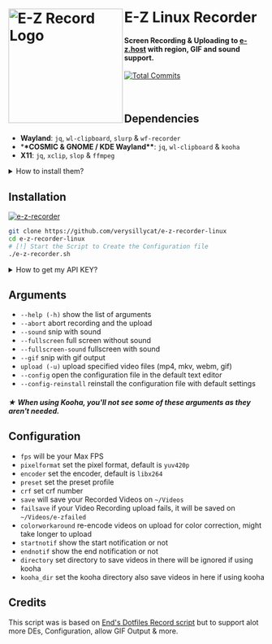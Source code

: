 # E-Z Linux Recorder [<img src="https://r2.e-z.host/9e3dd702-42ab-4d6b-a8a0-b1a4ab53af33/35jx47l1.png" width="225" align="left" alt="E-Z Record Logo">](https://github.com/verysillycat/e-z-recorder-linux)

#### Screen Recording & Uploading to [e-z.host](https://e-z.host) with region, GIF and sound support.

[![Total Commits](https://img.shields.io/github/commit-activity/t/verysillycat/e-z-recorder-linux?style=flat&logo=github&label=Commits&labelColor=%230f0f0f&color=%23191919)](https://github.com/verysillycat/e-z-recorder-linux/commits/)
<br><br><br>

## Dependencies

- **Wayland**: `jq`, `wl-clipboard`, `slurp` & `wf-recorder`
- \***\*COSMIC & GNOME / KDE Wayland\*\***: `jq`, `wl-clipboard` & `kooha`
- **X11**: `jq`, `xclip`, `slop` & `ffmpeg`

<details>
<summary>How to install them?</summary>

Go to your prefered terminal and execute this command depending on your Distro.
| Compositor | Distribution | Instructions |
| ------------------- | ----------------------- | ----------------------------------------------------------------------------------------------------- |
| **Wayland** | **Debian/Ubuntu** | `sudo apt install wf-recorder jq wl-clipboard slurp` |
| **Wayland** | **Fedora** | `sudo dnf install wf-recorder jq wl-clipboard slurp` |
| **Wayland** | **Arch** | `sudo pacman -S wf-recorder jq wl-clipboard slurp` |
| **Wayland** | **Gentoo** | `sudo emerge -av gui-apps/wf-recorder app-misc/jq x11-misc/wl-clipboard gui-apps/slurp` |

| Compositor | Distribution      | Instructions                                                                  |
| ---------- | ----------------- | ----------------------------------------------------------------------------- |
| **X11**    | **Debian/Ubuntu** | `sudo apt install ffmpeg jq xclip slop`                                       |
| **X11**    | **Fedora**        | `sudo apt install ffmpeg jq xclip slop`                                       |
| **X11**    | **Arch**          | `sudo pacman -S ffmpeg jq xclip slop`                                         |
| **X11**    | **Gentoo**        | `sudo emerge -av media-video/ffmpeg app-misc/jq x11-misc/xclip x11-misc/slop` |

| Compositor                       | Distribution      | Instructions                                                          |
| -------------------------------- | ----------------- | --------------------------------------------------------------------- |
| **COSMIC & GNOME / KDE Wayland** | **Debian/Ubuntu** | `sudo apt install kooha jq wl-clipboard`                              |
| **COSMIC & GNOME / KDE Wayland** | **Fedora**        | `sudo dnf install kooha jq wl-clipboard`                              |
| **COSMIC & GNOME / KDE Wayland** | **Arch**          | `sudo pacman -S kooha jq wl-clipboard`                                |
| **COSMIC & GNOME / KDE Wayland** | **Gentoo**        | `sudo emerge -av media-video/kooha app-misc/jq x11-misc/wl-clipboard` |

 </details>

## Installation

[![e-z-recorder](https://img.shields.io/badge/AVAILABLE_ON_THE_AUR-333232?style=for-the-badge&logo=arch-linux&logoColor=3d67db&labelColor=%23171717)](https://aur.archlinux.org/packages/e-z-recorder)

```bash
git clone https://github.com/verysillycat/e-z-recorder-linux
cd e-z-recorder-linux
# [!] Start the Script to Create the Configuration file
./e-z-recorder.sh
```

<details>
<summary>How to get my API KEY?</summary>
Log in to E-Z, Click on your User Modal on the top right, Go to Account, and Copy your API KEY<br>
Now paste that API KEY into auth variable in the Config File
</details>

## Arguments

- `--help (-h)` show the list of arguments
- `--abort` abort recording and the upload
- `--sound` snip with sound
- `--fullscreen` full screen without sound
- `--fullscreen-sound` fullscreen with sound
- `--gif` snip with gif output
- `upload (-u)` upload specified video files (mp4, mkv, webm, gif)
- `--config` open the configuration file in the default text editor
- `--config-reinstall` reinstall the configuration file with default settings

##### ★ When using Kooha, you'll not see some of these arguments as they aren't needed.

## Configuration

- `fps` will be your Max FPS
- `pixelformat` set the pixel format, default is `yuv420p`
- `encoder` set the encoder, default is `libx264`
- `preset` set the preset profile
- `crf` set crf number
- `save` will save your Recorded Videos on `~/Videos`
- `failsave` if your Video Recording upload fails, it will be saved on `~/Videos/e-zfailed`
- `colorworkaround` re-encode videos on upload for color correction, might take longer to upload
- `startnotif` show the start notification or not
- `endnotif` show the end notification or not
- `directory` set directory to save videos in there will be ignored if using kooha
- `kooha_dir` set the kooha directory also save videos in here if using kooha

## Credits

This script was is based on [End's Dotfiles Record script](https://github.com/end-4/dots-hyprland/blob/main/.config/ags/scripts/record-script.sh) but to support alot more DEs, Configuration, allow GIF Output & more.
